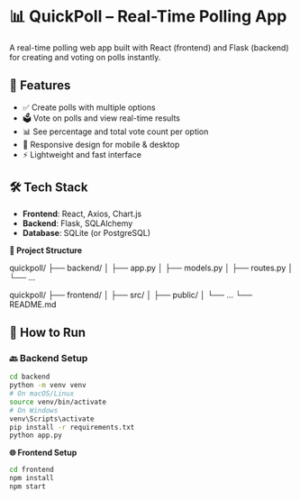 # 📊 QuickPoll – Real-Time Polling App

A real-time polling web app built with React (frontend) and Flask (backend) for creating and voting on polls instantly.

## 🔧 Features

- ✅ Create polls with multiple options  
- 🗳️ Vote on polls and view real-time results  
- 📊 See percentage and total vote count per option  
- 📱 Responsive design for mobile & desktop  
- ⚡ Lightweight and fast interface

## 🛠 Tech Stack

- **Frontend**: React, Axios, Chart.js  
- **Backend**: Flask, SQLAlchemy  
- **Database**: SQLite (or PostgreSQL)

**📂 Project Structure**

quickpoll/
├── backend/
│   ├── app.py
│   ├── models.py
│   ├── routes.py
│   └── ...

quickpoll/
├── frontend/
│   ├── src/
│   ├── public/
│   └── ...
└── README.md

## 🚀 How to Run

### 🔙 Backend Setup

```bash
cd backend
python -m venv venv
# On macOS/Linux
source venv/bin/activate
# On Windows
venv\Scripts\activate
pip install -r requirements.txt
python app.py
```
**🌐 Frontend Setup**
```bash
cd frontend
npm install
npm start
```

